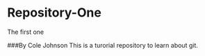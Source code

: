 # Repository-One
The first one

###By Cole Johnson
This is a turorial repository to learn about git.
